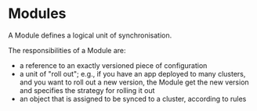 <!-- -*- fill-column: 100 -*- -->
# Modules

A Module defines a logical unit of synchronisation.

The responsibilities of a Module are:

 - a reference to an exactly versioned piece of configuration
 - a unit of "roll out"; e.g., if you have an app deployed to many clusters, and you want to roll
   out a new version, the Module get the new version and specifies the strategy for rolling it out
 - an object that is assigned to be synced to a cluster, according to rules
